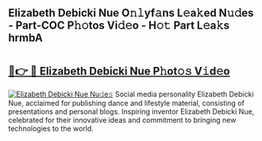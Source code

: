 ## Elizabeth Debicki Nue O𝚗𝚕yf𝚊ns L𝚎a𝚔ed N𝚞𝚍es - Part-COC P𝚑𝚘tos Vi𝚍𝚎o - H𝚘𝚝 Part L𝚎a𝚔s hrmbA

# <h2><a href="http://kf4rivd.oniu.top/?m=Elizabeth+Debicki+Nue">🔗👉 🔴 Elizabeth Debicki Nue P𝚑ot𝚘𝚜 V𝚒d𝚎o</a></h2>

[![Elizabeth Debicki Nue Nu𝚍e𝚜](https://i.imgur.com/0qMVB7G.gif)](http://kf4rivd.oniu.top/?m=Elizabeth+Debicki+Nue)
Social media personality Elizabeth Debicki Nue, acclaimed for publishing dance and lifestyle material, consisting of presentations and personal blogs. Inspiring inventor Elizabeth Debicki Nue, celebrated for their innovative ideas and commitment to bringing new technologies to the world.  
